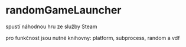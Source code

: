 # randomGameLauncher
spustí náhodnou hru ze služby Steam

pro funkčnost jsou nutné knihovny: platform, subprocess, random a vdf
